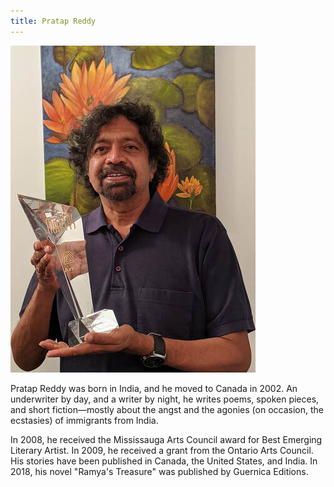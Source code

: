 ```yaml
---
title: Pratap Reddy
---
```


![Pratap Reddy](assets/images/pratap-reddy.jpg)

Pratap Reddy was born in India, and he moved to Canada in 2002. An underwriter by day, and a writer by night, he writes poems, spoken pieces, and short fiction—mostly about the angst and the agonies (on occasion, the ecstasies) of immigrants from India. 

In 2008, he received the Mississauga Arts Council award for Best Emerging Literary Artist. In 2009, he received a grant from the Ontario Arts Council. His stories have been published in Canada, the United States, and India. In 2018, his novel "Ramya's Treasure" was published by Guernica Editions.
